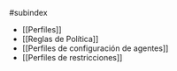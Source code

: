 
#subindex 

- [[Perfiles]]
- [[Reglas de Política]]
- [[Perfiles de configuración de agentes]]
- [[Perfiles de restricciones]]
